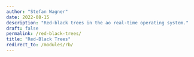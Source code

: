 ```yaml
---
author: "Stefan Wagner"
date: 2022-08-15
description: "Red-black trees in the ao real-time operating system."
draft: false
permalink: /red-black-trees/
title: "Red-Black Trees"
redirect_to: /modules/rb/
---
```

